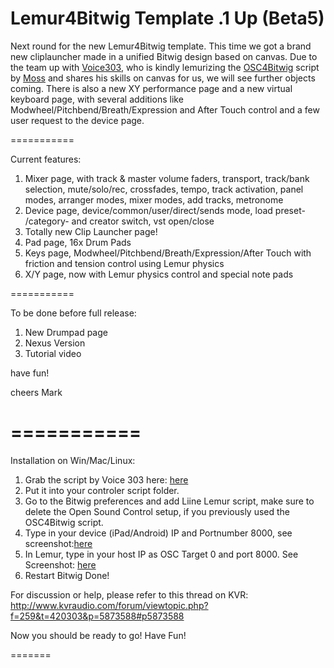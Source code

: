 Lemur4Bitwig Template .1 Up (Beta5)
===========



Next round for the new Lemur4Bitwig template. This time we got a brand new cliplauncher made in a unified Bitwig design
based on canvas. Due to the team up with <a href="https://github.com/csvance/Lemur4Bitwig">Voice303</a>, who is kindly lemurizing the <a href="https://github.com/git-moss/OSC4Bitwig">OSC4Bitwig</a> script by <a href="http://www.mossgrabers.de/Software/Bitwig/Bitwig.html">Moss</a> and shares
his skills on canvas for us, we will see further objects coming. There is also a new XY performance page and 
a new virtual keyboard page, with several additions like Modwheel/Pitchbend/Breath/Expression and After Touch control and a few user request to the device page.</p>




===========

Current features:

1. Mixer page, with track & master volume faders, transport, track/bank selection, mute/solo/rec, crossfades, tempo,
   track activation, panel modes, arranger modes, mixer modes, add tracks, metronome
2. Device page, device/common/user/direct/sends mode, load preset- /category- and creator switch, vst open/close
3. Totally new Clip Launcher page!
5. Pad page, 16x Drum Pads
6. Keys page, Modwheel/Pitchbend/Breath/Expression/After Touch with friction and tension control using Lemur physics
7. X/Y page, now with Lemur physics control and special note pads



===========

To be done before full release:

1. New Drumpad page
2. Nexus Version
3. Tutorial video

have fun!

cheers Mark

===========
===========

Installation on Win/Mac/Linux:

1. Grab the script by Voice 303 here: <a href="https://github.com/csvance/Lemur4Bitwig">here</a>
2. Put it into your controler script folder.
3. Go to the Bitwig preferences and add Liine Lemur script, make sure to delete the Open Sound Control setup, if you 
   previously used the OSC4Bitwig script.
4. Type in your device (iPad/Android) IP and Portnumber 8000, see screenshot:<a href="https://raw.githubusercontent.com/Lucid-Network/Lemur4Bitwig-Template/master/Lemur-Setup.png">here</a></li>
5. In Lemur, type in your host IP as OSC Target 0 and port 8000.
   See Screenshot: <a href="https://www.dropbox.com/s/wu221qetaf2blzd/2014-12-06%2014.34.20.jpg?dl=0">here</a>
6. Restart Bitwig
Done!





For discussion or help, please refer to this thread on 
KVR: http://www.kvraudio.com/forum/viewtopic.php?f=259&t=420303&p=5873588#p5873588





Now you should be ready to go! Have Fun!


=======




